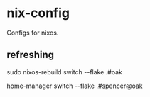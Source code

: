 # nix-config

Configs for nixos.

## refreshing

sudo nixos-rebuild switch --flake .#oak

home-manager switch --flake .#spencer@oak
